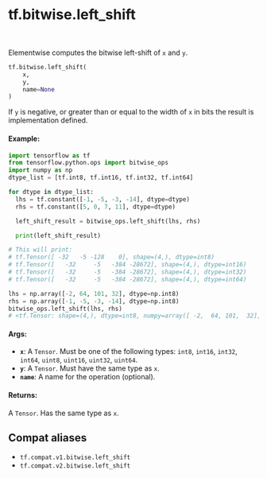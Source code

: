 <div itemscope itemtype="http://developers.google.com/ReferenceObject">
<meta itemprop="name" content="tf.bitwise.left_shift" />
<meta itemprop="path" content="Stable" />
</div>

# tf.bitwise.left_shift

<!-- Insert buttons and diff -->

<table class="tfo-notebook-buttons tfo-api" align="left">
</table>



Elementwise computes the bitwise left-shift of `x` and `y`.

``` python
tf.bitwise.left_shift(
    x,
    y,
    name=None
)
```



<!-- Placeholder for "Used in" -->

If `y` is negative, or greater than or equal to the width of `x` in bits the
result is implementation defined.

#### Example:



```python
import tensorflow as tf
from tensorflow.python.ops import bitwise_ops
import numpy as np
dtype_list = [tf.int8, tf.int16, tf.int32, tf.int64]

for dtype in dtype_list:
  lhs = tf.constant([-1, -5, -3, -14], dtype=dtype)
  rhs = tf.constant([5, 0, 7, 11], dtype=dtype)

  left_shift_result = bitwise_ops.left_shift(lhs, rhs)

  print(left_shift_result)

# This will print:
# tf.Tensor([ -32   -5 -128    0], shape=(4,), dtype=int8)
# tf.Tensor([   -32     -5   -384 -28672], shape=(4,), dtype=int16)
# tf.Tensor([   -32     -5   -384 -28672], shape=(4,), dtype=int32)
# tf.Tensor([   -32     -5   -384 -28672], shape=(4,), dtype=int64)

lhs = np.array([-2, 64, 101, 32], dtype=np.int8)
rhs = np.array([-1, -5, -3, -14], dtype=np.int8)
bitwise_ops.left_shift(lhs, rhs)
# <tf.Tensor: shape=(4,), dtype=int8, numpy=array([ -2,  64, 101,  32], dtype=int8)>
```

#### Args:


* <b>`x`</b>: A `Tensor`. Must be one of the following types: `int8`, `int16`, `int32`, `int64`, `uint8`, `uint16`, `uint32`, `uint64`.
* <b>`y`</b>: A `Tensor`. Must have the same type as `x`.
* <b>`name`</b>: A name for the operation (optional).


#### Returns:

A `Tensor`. Has the same type as `x`.


## Compat aliases

* `tf.compat.v1.bitwise.left_shift`
* `tf.compat.v2.bitwise.left_shift`

